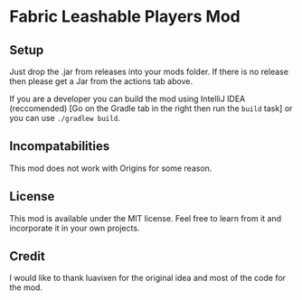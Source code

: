 # Fabric Leashable Players Mod

## Setup

Just drop the .jar from releases into your mods folder.
If there is no release then please get a Jar from the actions tab above.

If you are a developer you can build the mod using IntelliJ IDEA (reccomended) [Go on the Gradle tab in the right then run the `build` task] or you can use `./gradlew build`.

## Incompatabilities

This mod does not work with Origins for some reason.

## License

This mod is available under the MIT license. Feel free to learn from it and incorporate it in your own projects.

## Credit

I would like to thank luavixen for the original idea and most of the code for the mod.
